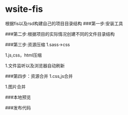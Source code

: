 wsite-fis
=========

根据fis以及rsd构建自己的项目目录结构
###第一步:安装工具

###第二步:根据项目的实际情况创建不同的文件目录结构

###第三步:资源压缩
1.sass->css

1.js,css，html压缩

1.文件监听以及浏览器自动刷新


###第四步：资源合并
1.css,js合并

1.图片合并

###本地预览

###发布代码


